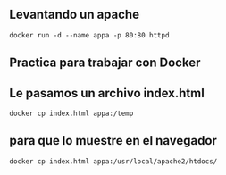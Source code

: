 ## Levantando un apache ## 
	docker run -d --name appa -p 80:80 httpd 
## Practica para trabajar con Docker ## 
## Le pasamos un archivo index.html ## 
	docker cp index.html appa:/temp 
## para que lo muestre en el navegador ## 
	docker cp index.html appa:/usr/local/apache2/htdocs/
	
